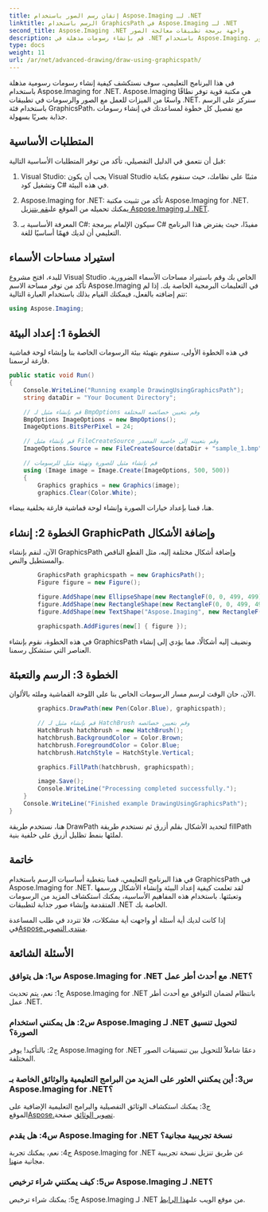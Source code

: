 ```yaml
---
title: إتقان رسم الصور باستخدام Aspose.Imaging لـ .NET
linktitle: الرسم باستخدام GraphicsPath في Aspose.Imaging لـ .NET
second_title: Aspose.Imaging .NET واجهة برمجة تطبيقات معالجة الصور
description: قم بإنشاء رسومات مذهلة في .NET باستخدام Aspose.Imaging. استكشف البرامج التعليمية خطوة بخطوة واطلق العنان لقوة معالجة الصور.
type: docs
weight: 11
url: /ar/net/advanced-drawing/draw-using-graphicspath/
---
```

في هذا البرنامج التعليمي، سوف نستكشف كيفية إنشاء رسومات رسومية مذهلة باستخدام Aspose.Imaging for .NET. Aspose.Imaging هي مكتبة قوية توفر نطاقًا واسعًا من الميزات للعمل مع الصور والرسومات في تطبيقات .NET. سنركز على الرسم باستخدام فئة GraphicsPath، مع تفصيل كل خطوة لمساعدتك في إنشاء رسومات جذابة بصريًا بسهولة.

## المتطلبات الأساسية

قبل أن نتعمق في الدليل التفصيلي، تأكد من توفر المتطلبات الأساسية التالية:

1. Visual Studio: يجب أن يكون Visual Studio مثبتًا على نظامك، حيث سنقوم بكتابة وتشغيل كود C# في هذه البيئة.

2.  Aspose.Imaging for .NET: تأكد من تثبيت مكتبة Aspose.Imaging for .NET. يمكنك تحميله من الموقع على[قم بتنزيل Aspose.Imaging لـ .NET](https://releases.aspose.com/imaging/net/).

3. المعرفة الأساسية بـ C#: سيكون الإلمام ببرمجة C# مفيدًا، حيث يفترض هذا البرنامج التعليمي أن لديك فهمًا أساسيًا للغة.

## استيراد مساحات الأسماء

للبدء، افتح مشروع Visual Studio الخاص بك وقم باستيراد مساحات الأسماء الضرورية. تأكد من توفر مساحة الاسم Aspose.Imaging في التعليمات البرمجية الخاصة بك. إذا لم تتم إضافته بالفعل، فيمكنك القيام بذلك باستخدام العبارة التالية:

```csharp
using Aspose.Imaging;
```

## الخطوة 1: إعداد البيئة

في هذه الخطوة الأولى، سنقوم بتهيئة بيئة الرسومات الخاصة بنا وإنشاء لوحة قماشية فارغة لرسمنا.

```csharp
public static void Run()
{
    Console.WriteLine("Running example DrawingUsingGraphicsPath");
    string dataDir = "Your Document Directory";

    // قم بإنشاء مثيل لـ BmpOptions وقم بتعيين خصائصه المختلفة
    BmpOptions ImageOptions = new BmpOptions();
    ImageOptions.BitsPerPixel = 24;

    // قم بإنشاء مثيل FileCreateSource وقم بتعيينه إلى خاصية المصدر
    ImageOptions.Source = new FileCreateSource(dataDir + "sample_1.bmp", false);

    // قم بإنشاء مثيل للصورة وتهيئة مثيل للرسومات
    using (Image image = Image.Create(ImageOptions, 500, 500))
    {
        Graphics graphics = new Graphics(image);
        graphics.Clear(Color.White);
```

هنا، قمنا بإعداد خيارات الصورة وإنشاء لوحة قماشية فارغة بخلفية بيضاء.

## الخطوة 2: إنشاء GraphicPath وإضافة الأشكال

الآن، لنقم بإنشاء GraphicsPath وإضافة أشكال مختلفة إليه، مثل القطع الناقص والمستطيل والنص.

```csharp
        GraphicsPath graphicspath = new GraphicsPath();
        Figure figure = new Figure();

        figure.AddShape(new EllipseShape(new RectangleF(0, 0, 499, 499)));
        figure.AddShape(new RectangleShape(new RectangleF(0, 0, 499, 499)));
        figure.AddShape(new TextShape("Aspose.Imaging", new RectangleF(170, 225, 170, 100), new Font("Arial", 20), StringFormat.GenericTypographic));

        graphicspath.AddFigures(new[] { figure });
```

في هذه الخطوة، نقوم بإنشاء GraphicsPath ونضيف إليه أشكالًا، مما يؤدي إلى إنشاء العناصر التي ستشكل رسمنا.

## الخطوة 3: الرسم والتعبئة

الآن، حان الوقت لرسم مسار الرسومات الخاص بنا على اللوحة القماشية وملئه بالألوان.

```csharp
        graphics.DrawPath(new Pen(Color.Blue), graphicspath);

        // قم بإنشاء مثيل لـ HatchBrush وقم بتعيين خصائصه
        HatchBrush hatchbrush = new HatchBrush();
        hatchbrush.BackgroundColor = Color.Brown;
        hatchbrush.ForegroundColor = Color.Blue;
        hatchbrush.HatchStyle = HatchStyle.Vertical;

        graphics.FillPath(hatchbrush, graphicspath);

        image.Save();
        Console.WriteLine("Processing completed successfully.");
    }
    Console.WriteLine("Finished example DrawingUsingGraphicsPath");
}
```

هنا، نستخدم طريقة DrawPath لتحديد الأشكال بقلم أزرق ثم نستخدم طريقة fillPath لملئها بنمط تظليل أزرق على خلفية بنية.

## خاتمة

في هذا البرنامج التعليمي، قمنا بتغطية أساسيات الرسم باستخدام GraphicsPath في Aspose.Imaging for .NET. لقد تعلمت كيفية إعداد البيئة وإنشاء الأشكال ورسمها وتعبئتها. باستخدام هذه المفاهيم الأساسية، يمكنك استكشاف المزيد من الرسومات المتقدمة وإنشاء صور جذابة لتطبيقات .NET الخاصة بك.

 إذا كانت لديك أية أسئلة أو واجهت أية مشكلات، فلا تتردد في طلب المساعدة في[Aspose.منتدى التصوير](https://forum.aspose.com/).

## الأسئلة الشائعة

### س1: هل يتوافق Aspose.Imaging for .NET مع أحدث أطر عمل .NET؟

ج1: نعم، يتم تحديث Aspose.Imaging for .NET بانتظام لضمان التوافق مع أحدث أطر عمل .NET.

### س2: هل يمكنني استخدام Aspose.Imaging لـ .NET لتحويل تنسيق الصورة؟

ج2: بالتأكيد! يوفر Aspose.Imaging for .NET دعمًا شاملاً للتحويل بين تنسيقات الصور المختلفة.

### س3: أين يمكنني العثور على المزيد من البرامج التعليمية والوثائق الخاصة بـ Aspose.Imaging for .NET؟

 ج3: يمكنك استكشاف الوثائق التفصيلية والبرامج التعليمية الإضافية على الموقع[Aspose.تصوير الوثائق](https://reference.aspose.com/imaging/net/) صفحة.

### س4: هل يقدم Aspose.Imaging for .NET نسخة تجريبية مجانية؟

 ج4: نعم، يمكنك تجربة Aspose.Imaging for .NET عن طريق تنزيل نسخة تجريبية مجانية من[هنا](https://releases.aspose.com/).

### س5: كيف يمكنني شراء ترخيص Aspose.Imaging لـ .NET؟

 ج5: يمكنك شراء ترخيص Aspose.Imaging لـ .NET من موقع الويب على[هذا الرابط](https://purchase.aspose.com/buy).